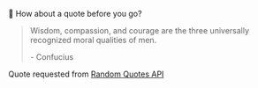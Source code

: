 📣 How about a quote before you go?

> Wisdom, compassion, and courage are the three universally recognized moral qualities of men.
>
> <p>- Confucius</p>

Quote requested from [Random Quotes API](https://github.com/lukePeavey/quotable)
